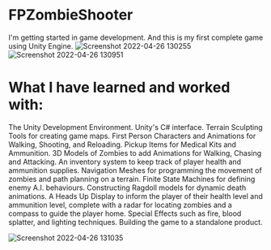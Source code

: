 # FPZombieShooter
 I'm getting started in game development. And this is my first complete game using Unity Engine. 
![Screenshot 2022-04-26 130255](https://user-images.githubusercontent.com/87911388/165351098-c51eef90-0499-45a0-886f-dd30c9c11eaa.png)
![Screenshot 2022-04-26 130951](https://user-images.githubusercontent.com/87911388/165351110-7bbfe207-579b-44d3-9413-6438347e6f4e.png)

# What I have learned and  worked with:

The Unity Development Environment.
Unity's C# interface.
Terrain Sculpting Tools for creating game maps.
First Person Characters and Animations for Walking, Shooting, and Reloading.
Pickup Items for Medical Kits and Ammunition.
3D Models of Zombies to add Animations for Walking, Chasing and Attacking.
An inventory system to keep track of player health and ammunition supplies.
Navigation Meshes for programming the movement of zombies and path planning on a terrain.
Finite State Machines for defining enemy A.I. behaviours.
Constructing Ragdoll models for dynamic death animations.
A Heads Up Display to inform the player of their health level and ammunition level, complete with a radar for locating zombies and a compass to guide the player home.
Special Effects such as fire, blood splatter, and lighting techniques.
Building the game to a standalone product.

![Screenshot 2022-04-26 131035](https://user-images.githubusercontent.com/87911388/165351121-6c76893a-876e-4177-b5fc-c4d3ad5a7a7b.png)
